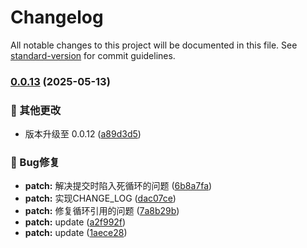 # Changelog

All notable changes to this project will be documented in this file. See [standard-version](https://github.com/conventional-changelog/standard-version) for commit guidelines.

### [0.0.13](https://github.com/percykuang/pk-cli/compare/v0.0.3...v0.0.13) (2025-05-13)


### 🔨 其他更改

* 版本升级至 0.0.12 ([a89d3d5](https://github.com/percykuang/pk-cli/commit/a89d3d5c08387dcfbeebb83a65dd18e08e7cf7ce))


### 🐛 Bug修复

* **patch:** 解决提交时陷入死循环的问题 ([6b8a7fa](https://github.com/percykuang/pk-cli/commit/6b8a7faf65726a8a45f7eb058eeff631bf265ff8))
* **patch:** 实现CHANGE_LOG ([dac07ce](https://github.com/percykuang/pk-cli/commit/dac07ce6bcfbbad61d90e1068d4b5ecae44fda00))
* **patch:** 修复循环引用的问题 ([7a8b29b](https://github.com/percykuang/pk-cli/commit/7a8b29b5865271b6243c89c0973afd15a6d0a61e))
* **patch:** update ([a2f992f](https://github.com/percykuang/pk-cli/commit/a2f992f1589d8729111e7a9fe8cea534ac96c14f))
* **patch:** update ([1aece28](https://github.com/percykuang/pk-cli/commit/1aece2859451c2c3a107a3f253ee4de6c63a4be3))
